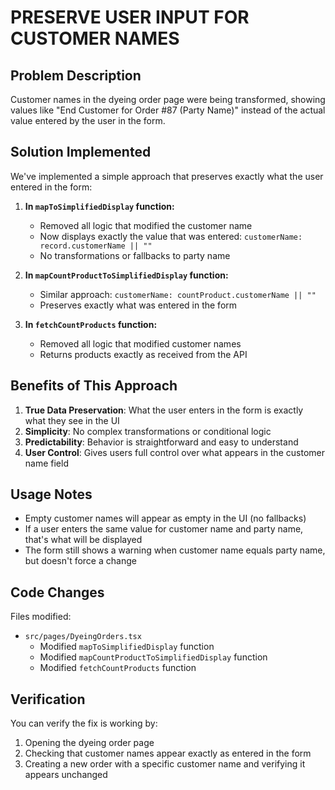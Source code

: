 # PRESERVE USER INPUT FOR CUSTOMER NAMES

## Problem Description
Customer names in the dyeing order page were being transformed, showing values like "End Customer for Order #87 (Party Name)" instead of the actual value entered by the user in the form.

## Solution Implemented
We've implemented a simple approach that preserves exactly what the user entered in the form:

1. **In `mapToSimplifiedDisplay` function:**
   - Removed all logic that modified the customer name
   - Now displays exactly the value that was entered: `customerName: record.customerName || ""`
   - No transformations or fallbacks to party name

2. **In `mapCountProductToSimplifiedDisplay` function:**
   - Similar approach: `customerName: countProduct.customerName || ""`
   - Preserves exactly what was entered in the form

3. **In `fetchCountProducts` function:**
   - Removed all logic that modified customer names
   - Returns products exactly as received from the API

## Benefits of This Approach
1. **True Data Preservation**: What the user enters in the form is exactly what they see in the UI
2. **Simplicity**: No complex transformations or conditional logic
3. **Predictability**: Behavior is straightforward and easy to understand
4. **User Control**: Gives users full control over what appears in the customer name field

## Usage Notes
- Empty customer names will appear as empty in the UI (no fallbacks)
- If a user enters the same value for customer name and party name, that's what will be displayed
- The form still shows a warning when customer name equals party name, but doesn't force a change

## Code Changes
Files modified:
- `src/pages/DyeingOrders.tsx`
  - Modified `mapToSimplifiedDisplay` function
  - Modified `mapCountProductToSimplifiedDisplay` function
  - Modified `fetchCountProducts` function

## Verification
You can verify the fix is working by:
1. Opening the dyeing order page
2. Checking that customer names appear exactly as entered in the form
3. Creating a new order with a specific customer name and verifying it appears unchanged
